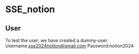 # SSE_notion

## User

To test the user, we have created a dummy-user.
Username:sse2024notion@gmail.com
Password:notion2024
